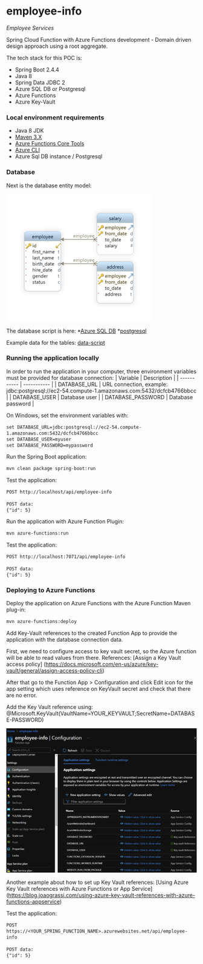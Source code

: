# employee-info
*Employee Services*

Spring Cloud Function with Azure Functions development - Domain driven design approach using a root aggregate. 

The tech stack for this POC is:
* Spring Boot 2.4.4
* Java 8
* Spring Data JDBC 2
* Azure SQL DB or Postgresql
* Azure Functions
* Azure Key-Vault
 
### Local environment requirements
* Java 8 JDK
* [Maven 3.X](https://maven.apache.org/download.cgi)
* [Azure Functions Core Tools](https://docs.microsoft.com/en-us/azure/azure-functions/functions-run-local?tabs=windows%2Ccsharp%2Cbash)
* [Azure CLI](https://docs.microsoft.com/en-us/cli/azure/install-azure-cli)
* Azure Sql DB instance / Postgresql

### Database
Next is the database entity model:

![Database Diagram](/doc/EntityModel.png)

The database script is here:
*[Azure SQL DB](/db/create-database-mssql.sql)
*[postgresql](/db/create-database-postgresql.sql)

Example data for the tables: [data-script](/db/data-script.sql)

### Running the application locally
In order to run the application in your computer, three environment variables must be provided
for database connection:
| Variable      | Description |
| ----------- | ----------- |
| DATABASE_URL      | URL connection, example: jdbc:postgresql://ec2-54.compute-1.amazonaws.com:5432/dcfcb4766bbcc       |
| DATABASE_USER      | Database user       |
| DATABASE_PASSWORD      | Database password       |
 
On Windows, set the environment variables with:
```
set DATABASE_URL=jdbc:postgresql://ec2-54.compute-1.amazonaws.com:5432/dcfcb4766bbcc
set DATABASE_USER=myuser
set DATABASE_PASSWORD=mypassword
```

Run the Spring Boot application:
```bash
mvn clean package spring-boot:run
```

Test the application:
```
POST http://localhost/api/employee-info

POST data:
{"id": 5}
```

Run the application with Azure Function Plugin:
```bash
mvn azure-functions:run
```

Test the application:
```
POST http://localhost:7071/api/employee-info

POST data:
{"id": 5}
```
### Deploying to Azure Functions

Deploy the application on Azure Functions with the Azure Function Maven plug-in:
```bash
mvn azure-functions:deploy
```

Add Key-Vault references to the created Function App to provide the application with the database connection data.

First, we need to configure access to key vault secret, so the Azure function
will be able to read values from there. 
References: [Assign a Key Vault access policy]
(https://docs.microsoft.com/en-us/azure/key-vault/general/assign-access-policy-cli)

After that go to the Function App > Configuration and click Edit icon for the app setting which uses reference on KeyVault secret and check that there are no error.

Add the Key Vault reference using:
@Microsoft.KeyVault(VaultName=YOUR_KEYVAULT;SecretName=DATABASE-PASSWORD)

![Function Configuration](/doc/FunctionConfiguration.png)

Another example about how to set up Key Vault references:
[Using Azure Key Vault references with Azure Functions or App Service]
(https://blog.joaograssi.com/using-azure-key-vault-references-with-azure-functions-appservice)

Test the application:
```
POST https://<YOUR_SPRING_FUNCTION_NAME>.azurewebsites.net/api/employee-info

POST data:
{"id": 5}
```